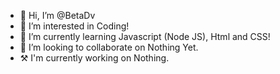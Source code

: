 - 👋 Hi, I’m @BetaDv
- 👀 I’m interested in Coding!
- 🌱 I’m currently learning Javascript (Node JS), Html and CSS!
- 💞️ I’m looking to collaborate on Nothing Yet.
- ⚒️ I'm currently working on Nothing.
